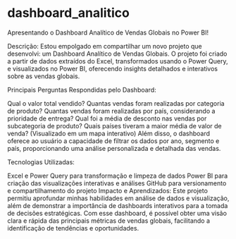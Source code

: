 # dashboard_analitico
Apresentando o Dashboard Analítico de Vendas Globais no Power BI!

Descrição:
Estou empolgado em compartilhar um novo projeto que desenvolvi: um Dashboard Analítico de Vendas Globais. O projeto foi criado a partir de dados extraídos do Excel, transformados usando o Power Query, e visualizados no Power BI, oferecendo insights detalhados e interativos sobre as vendas globais.

Principais Perguntas Respondidas pelo Dashboard:

Qual o valor total vendido?
Quantas vendas foram realizadas por categoria de produto?
Quantas vendas foram realizadas por país, considerando a prioridade de entrega?
Qual foi a média de desconto nas vendas por subcategoria de produto?
Quais países tiveram a maior média de valor de venda? (Visualizado em um mapa interativo)
Além disso, o dashboard oferece ao usuário a capacidade de filtrar os dados por ano, segmento e país, proporcionando uma análise personalizada e detalhada das vendas.

Tecnologias Utilizadas:

Excel e Power Query para transformação e limpeza de dados
Power BI para criação das visualizações interativas e análises
GitHub para versionamento e compartilhamento do projeto
Impacto e Aprendizados:
Este projeto permitiu aprofundar minhas habilidades em análise de dados e visualização, além de demonstrar a importância de dashboards interativos para a tomada de decisões estratégicas. Com esse dashboard, é possível obter uma visão clara e rápida das principais métricas de vendas globais, facilitando a identificação de tendências e oportunidades.
